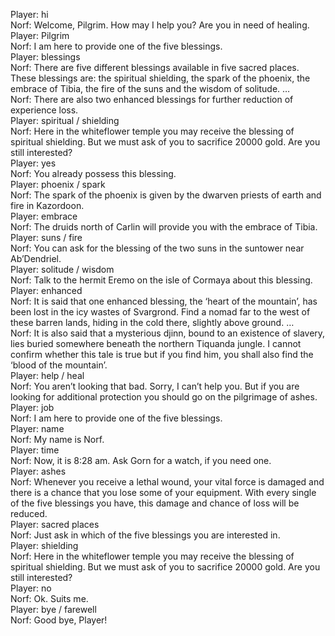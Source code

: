 Player: hi  
Norf: Welcome, Pilgrim. How may I help you? Are you in need of healing.  
Player: Pilgrim  
Norf: I am here to provide one of the five blessings.  
Player: blessings  
Norf: There are five different blessings available in five sacred places. These blessings are: the spiritual shielding, the spark of the phoenix, the embrace of Tibia, the fire of the suns and the wisdom of solitude. …  
Norf: There are also two enhanced blessings for further reduction of experience loss.  
Player: spiritual / shielding  
Norf: Here in the whiteflower temple you may receive the blessing of spiritual shielding. But we must ask of you to sacrifice 20000 gold. Are you still interested?  
Player: yes  
Norf: You already possess this blessing.  
Player: phoenix / spark  
Norf: The spark of the phoenix is given by the dwarven priests of earth and fire in Kazordoon.  
Player: embrace  
Norf: The druids north of Carlin will provide you with the embrace of Tibia.  
Player: suns / fire  
Norf: You can ask for the blessing of the two suns in the suntower near Ab’Dendriel.  
Player: solitude / wisdom  
Norf: Talk to the hermit Eremo on the isle of Cormaya about this blessing.  
Player: enhanced  
Norf: It is said that one enhanced blessing, the ‘heart of the mountain’, has been lost in the icy wastes of Svargrond. Find a nomad far to the west of these barren lands, hiding in the cold there, slightly above ground. …  
Norf: It is also said that a mysterious djinn, bound to an existence of slavery, lies buried somewhere beneath the northern Tiquanda jungle. I cannot confirm whether this tale is true but if you find him, you shall also find the ‘blood of the mountain’.  
Player: help / heal  
Norf: You aren’t looking that bad. Sorry, I can’t help you. But if you are looking for additional protection you should go on the pilgrimage of ashes.  
Player: job  
Norf: I am here to provide one of the five blessings.  
Player: name  
Norf: My name is Norf.  
Player: time  
Norf: Now, it is 8:28 am. Ask Gorn for a watch, if you need one.  
Player: ashes  
Norf: Whenever you receive a lethal wound, your vital force is damaged and there is a chance that you lose some of your equipment. With every single of the five blessings you have, this damage and chance of loss will be reduced.  
Player: sacred places  
Norf: Just ask in which of the five blessings you are interested in.  
Player: shielding  
Norf: Here in the whiteflower temple you may receive the blessing of spiritual shielding. But we must ask of you to sacrifice 20000 gold. Are you still interested?  
Player: no  
Norf: Ok. Suits me.  
Player: bye / farewell  
Norf: Good bye, Player!  
